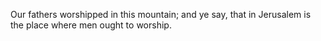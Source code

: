 Our fathers worshipped in this mountain; and ye say, that in Jerusalem is the place where men ought to worship.
